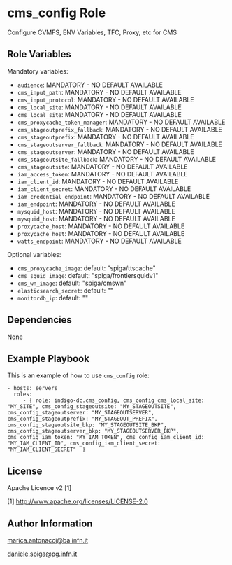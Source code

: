 cms_config Role
=========

Configure CVMFS,  ENV Variables,  TFC, Proxy, etc for CMS


Role Variables
--------------

Mandatory variables:

- `audience`: MANDATORY - NO DEFAULT AVAILABLE
- `cms_input_path`: MANDATORY - NO DEFAULT AVAILABLE
- `cms_input_protocol`: MANDATORY - NO DEFAULT AVAILABLE
- `cms_local_site`:  MANDATORY - NO DEFAULT AVAILABLE
- `cms_local_site`: MANDATORY - NO DEFAULT AVAILABLE
- `cms_proxycache_token_manager`: MANDATORY - NO DEFAULT AVAILABLE
- `cms_stageoutprefix_fallback`: MANDATORY - NO DEFAULT AVAILABLE
- `cms_stageoutprefix`: MANDATORY - NO DEFAULT AVAILABLE
- `cms_stageoutserver_fallback`: MANDATORY - NO DEFAULT AVAILABLE
- `cms_stageoutserver`: MANDATORY - NO DEFAULT AVAILABLE
- `cms_stageoutsite_fallback`: MANDATORY - NO DEFAULT AVAILABLE
- `cms_stageoutsite`: MANDATORY - NO DEFAULT AVAILABLE
- `iam_access_token`: MANDATORY - NO DEFAULT AVAILABLE
- `iam_client_id`: MANDATORY - NO DEFAULT AVAILABLE
- `iam_client_secret`: MANDATORY - NO DEFAULT AVAILABLE
- `iam_credential_endpoint`: MANDATORY - NO DEFAULT AVAILABLE
- `iam_endpoint`: MANDATORY - NO DEFAULT AVAILABLE
- `mysquid_host`: MANDATORY - NO DEFAULT AVAILABLE
- `mysquid_host`: MANDATORY - NO DEFAULT AVAILABLE
- `proxycache_host`: MANDATORY - NO DEFAULT AVAILABLE
- `proxycache_host`: MANDATORY - NO DEFAULT AVAILABLE
- `watts_endpoint`: MANDATORY - NO DEFAULT AVAILABLE


Optional variables:
- `cms_proxycache_image`:   default: "spiga/ttscache"
- `cms_squid_image`:  default: "spiga/frontiersquidv1"
- `cms_wn_image`:  default: "spiga/cmswn"
- `elasticsearch_secret`: default: ""
- `monitordb_ip`:  default: ""

Dependencies
------------

None

Example Playbook
----------------

This is an example of how to use `cms_config` role:

    - hosts: servers
      roles:
         - { role: indigo-dc.cms_config, cms_config_cms_local_site: "MY_SITE", cms_config_stageoutsite: "MY_STAGEOUTSITE", cms_config_stageoutserver: "MY_STAGEOUTSERVER", cms_config_stageoutprefix: "MY_STAGEOUT_PREFIX", cms_config_stageoutsite_bkp: "MY_STAGEOUTSITE_BKP",  cms_config_stageoutserver_bkp: "MY_STAGEOUTSERVER_BKP", cms_config_iam_token: "MY_IAM_TOKEN", cms_config_iam_client_id: "MY_IAM_CLIENT_ID", cms_config_iam_client_secret: "MY_IAM_CLIENT_SECRET"  }

License
-------

Apache Licence v2 [1]

[1] http://www.apache.org/licenses/LICENSE-2.0


Author Information
------------------

marica.antonacci@ba.infn.it

daniele.spiga@pg.infn.it
